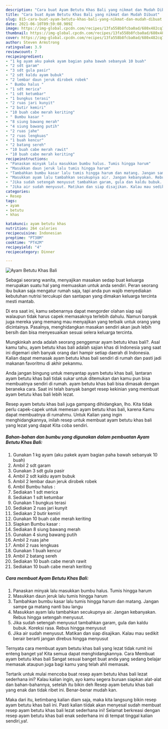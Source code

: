 ```yaml
---
description: "Cara buat Ayam Betutu Khas Bali yang nikmat dan Mudah Dibuat"
title: "Cara buat Ayam Betutu Khas Bali yang nikmat dan Mudah Dibuat"
slug: 815-cara-buat-ayam-betutu-khas-bali-yang-nikmat-dan-mudah-dibuat
date: 2021-06-10T09:59:08.909Z
image: https://img-global.cpcdn.com/recipes/13fa558b8fcba0ad/680x482cq70/ayam-betutu-khas-bali-foto-resep-utama.jpg
thumbnail: https://img-global.cpcdn.com/recipes/13fa558b8fcba0ad/680x482cq70/ayam-betutu-khas-bali-foto-resep-utama.jpg
cover: https://img-global.cpcdn.com/recipes/13fa558b8fcba0ad/680x482cq70/ayam-betutu-khas-bali-foto-resep-utama.jpg
author: Steven Armstrong
ratingvalue: 3.9
reviewcount: 7
recipeingredient:
- "1 kg ayam aku pakek ayam bagian paha bawah sebanyak 10 buah"
- "2 sdt garam"
- "3 sdt gula pasir"
- "2 sdt kaldu ayam bubuk"
- "2 lembar daun jeruk dirobek robek"
- " Bumbu halus "
- "1 sdt merica"
- "1 sdt ketumbar"
- "1 bungkus terasi"
- "2 ruas jari kunyit"
- "2 butir kemiri"
- "10 buah cabe merah keriting"
- " Bumbu kasar "
- "8 siung bawang merah"
- "4 siung bawang putih"
- "2 ruas jahe"
- "2 ruas lengkuas"
- "1 buah kencur"
- "2 batang sereh"
- "10 buah cabe merah rawit"
- "10 buah cabe merah keriting"
recipeinstructions:
- "Panaskan minyak lalu masukkan bumbu halus. Tumis hingga harum"
- "Masukkan daun jeruk lalu tumis hingga harum"
- "Tambahkan bumbu kasar lalu tumis hingga harum dan matang. Jangan sampe ga matang nanti bau langu"
- "Masukkan ayam lalu tambahkan secukupnya air. Jangan kebanyakan. Rebus hingga setengah menyusut."
- "Jika sudah setengah menyusut tambahkan garam, gula dan kaldu bubuk. Koreksi rasa. Rebus hingga menyusut"
- "Jika air sudah menyusut. Matikan dan siap disajikan. Kalau mau sedikit berair berarti jangan direbus hingga menyusut"
categories:
- Resep
tags:
- ayam
- betutu
- khas

katakunci: ayam betutu khas 
nutrition: 264 calories
recipecuisine: Indonesian
preptime: "PT30M"
cooktime: "PT42M"
recipeyield: "4"
recipecategory: Dinner

---
```



![Ayam Betutu Khas Bali](https://img-global.cpcdn.com/recipes/13fa558b8fcba0ad/680x482cq70/ayam-betutu-khas-bali-foto-resep-utama.jpg)

Sebagai seorang wanita, menyajikan masakan sedap buat keluarga merupakan suatu hal yang memuaskan untuk anda sendiri. Peran seorang ibu bukan saja mengatur rumah saja, tapi anda pun wajib menyediakan kebutuhan nutrisi tercukupi dan santapan yang dimakan keluarga tercinta mesti mantab.

Di era  saat ini, kamu sebenarnya dapat mengorder olahan siap saji walaupun tidak harus capek memasaknya terlebih dahulu. Namun banyak juga mereka yang memang mau menyajikan yang terbaik untuk orang yang dicintainya. Pasalnya, menghidangkan masakan sendiri akan jauh lebih bersih dan bisa menyesuaikan sesuai selera keluarga tercinta. 



Mungkinkah anda adalah seorang penggemar ayam betutu khas bali?. Asal kamu tahu, ayam betutu khas bali adalah sajian khas di Indonesia yang saat ini digemari oleh banyak orang dari hampir setiap daerah di Indonesia. Kalian dapat memasak ayam betutu khas bali sendiri di rumah dan pasti jadi makanan favoritmu di akhir pekanmu.

Anda jangan bingung untuk menyantap ayam betutu khas bali, lantaran ayam betutu khas bali tidak sukar untuk ditemukan dan kamu pun bisa membuatnya sendiri di rumah. ayam betutu khas bali bisa dimasak dengan beraneka cara. Saat ini telah banyak banget resep kekinian yang membuat ayam betutu khas bali lebih lezat.

Resep ayam betutu khas bali juga gampang dihidangkan, lho. Kita tidak perlu capek-capek untuk memesan ayam betutu khas bali, karena Kamu dapat membuatnya di rumahmu. Untuk Kalian yang ingin menghidangkannya, inilah resep untuk membuat ayam betutu khas bali yang lezat yang dapat Kita coba sendiri.

<!--inarticleads1-->

##### Bahan-bahan dan bumbu yang digunakan dalam pembuatan Ayam Betutu Khas Bali:

1. Gunakan 1 kg ayam (aku pakek ayam bagian paha bawah sebanyak 10 buah)
1. Ambil 2 sdt garam
1. Gunakan 3 sdt gula pasir
1. Ambil 2 sdt kaldu ayam bubuk
1. Ambil 2 lembar daun jeruk dirobek robek
1. Ambil  Bumbu halus :
1. Sediakan 1 sdt merica
1. Sediakan 1 sdt ketumbar
1. Gunakan 1 bungkus terasi
1. Sediakan 2 ruas jari kunyit
1. Sediakan 2 butir kemiri
1. Gunakan 10 buah cabe merah keriting
1. Siapkan  Bumbu kasar :
1. Sediakan 8 siung bawang merah
1. Gunakan 4 siung bawang putih
1. Ambil 2 ruas jahe
1. Ambil 2 ruas lengkuas
1. Gunakan 1 buah kencur
1. Ambil 2 batang sereh
1. Sediakan 10 buah cabe merah rawit
1. Sediakan 10 buah cabe merah keriting




<!--inarticleads2-->

##### Cara membuat Ayam Betutu Khas Bali:

1. Panaskan minyak lalu masukkan bumbu halus. Tumis hingga harum
1. Masukkan daun jeruk lalu tumis hingga harum
1. Tambahkan bumbu kasar lalu tumis hingga harum dan matang. Jangan sampe ga matang nanti bau langu
1. Masukkan ayam lalu tambahkan secukupnya air. Jangan kebanyakan. Rebus hingga setengah menyusut.
1. Jika sudah setengah menyusut tambahkan garam, gula dan kaldu bubuk. Koreksi rasa. Rebus hingga menyusut
1. Jika air sudah menyusut. Matikan dan siap disajikan. Kalau mau sedikit berair berarti jangan direbus hingga menyusut




Ternyata cara membuat ayam betutu khas bali yang lezat tidak rumit ini enteng banget ya! Kita semua dapat menghidangkannya. Cara Membuat ayam betutu khas bali Sangat sesuai banget buat anda yang sedang belajar memasak ataupun juga bagi kamu yang telah ahli memasak.

Tertarik untuk mulai mencoba buat resep ayam betutu khas bali lezat sederhana ini? Kalau kalian ingin, ayo kamu segera buruan siapkan alat-alat dan bahan-bahannya, setelah itu bikin deh Resep ayam betutu khas bali yang enak dan tidak ribet ini. Benar-benar mudah kan. 

Maka dari itu, ketimbang kalian diam saja, maka kita langsung bikin resep ayam betutu khas bali ini. Pasti kalian tiidak akan menyesal sudah membuat resep ayam betutu khas bali lezat sederhana ini! Selamat berkreasi dengan resep ayam betutu khas bali enak sederhana ini di tempat tinggal kalian sendiri,ya!.


